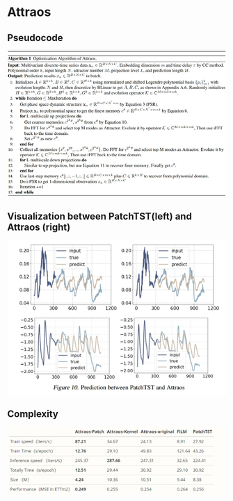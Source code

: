 # Attraos


## Pseudocode
![image](https://github.com/Chris-city/Attraos/blob/main/pescode.png)


## Visualization between PatchTST(left) and Attraos (right)
![image](https://github.com/Chris-city/Attraos/blob/main/pred.png)


## Complexity
![image](https://github.com/Chris-city/Attraos/blob/main/speed.png)



